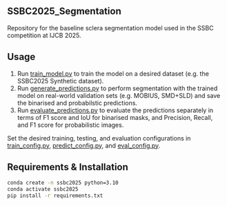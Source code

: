 ## SSBC2025_Segmentation
Repository for the baseline sclera segmentation model used in the SSBC competition at IJCB 2025. 

## Usage 
1. Run [train_model.py](https://github.com/dariant/SSBC2025_Segmentation/blob/main/train_model.py) to train the model on a desired dataset (e.g. the SSBC2025 Synthetic dataset).
2. Run [generate_predictions.py](https://github.com/dariant/SSBC2025_Segmentation/blob/main/generate_predictions.py) to perform segmentation with the trained model on real-world validation sets (e.g. MOBIUS, SMD+SLD) and save the binarised and probabilstic predictions. 
3. Run [evaluate_predictions.py](https://github.com/dariant/SSBC2025_Segmentation/blob/main/evaluate_predictions.py) to evaluate the predictions separately in terms of F1 score and IoU for binarised masks, and Precision, Recall, and F1 score for probabilistic images. 

Set the desired training, testing, and evaluation configurations in [train_config.py](https://github.com/dariant/SSBC2025_Segmentation/blob/main/configs/train_config.py), [predict_config.py](https://github.com/dariant/SSBC2025_Segmentation/blob/main/configs/predict_config.py), and [eval_config.py](https://github.com/dariant/SSBC2025_Segmentation/blob/main/configs/eval_config.py).

## Requirements & Installation
```bash
conda create -n ssbc2025 python=3.10
conda activate ssbc2025
pip install -r requirements.txt
```
